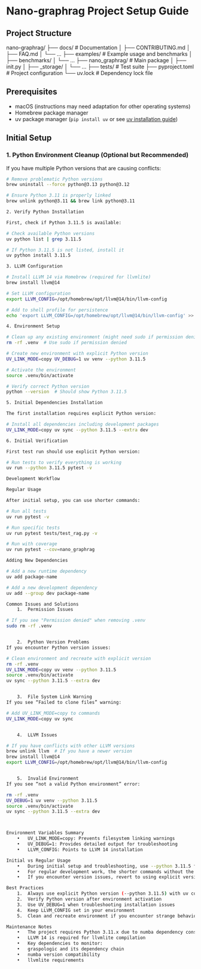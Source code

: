 # Nano-graphrag Project Setup Guide

## Project Structure

nano-graphrag/
├── docs/                      # Documentation
│   ├── CONTRIBUTING.md
│   ├── FAQ.md
│   └── …
├── examples/                  # Example usage and benchmarks
│   ├── benchmarks/
│   └── …
├── nano_graphrag/            # Main package
│   ├── init.py
│   ├── _storage/
│   └── …
├── tests/                    # Test suite
├── pyproject.toml           # Project configuration
└── uv.lock                  # Dependency lock file

## Prerequisites
- macOS (instructions may need adaptation for other operating systems)
- Homebrew package manager
- uv package manager (`pip install uv` or see [uv installation guide](https://docs.astral.sh/uv/getting-started/installation/))

## Initial Setup

### 1. Python Environment Cleanup (Optional but Recommended)
If you have multiple Python versions that are causing conflicts:
```bash
# Remove problematic Python versions
brew uninstall --force python@3.13 python@3.12

# Ensure Python 3.11 is properly linked
brew unlink python@3.11 && brew link python@3.11

2. Verify Python Installation

First, check if Python 3.11.5 is available:

# Check available Python versions
uv python list | grep 3.11.5

# If Python 3.11.5 is not listed, install it
uv python install 3.11.5

3. LLVM Configuration

# Install LLVM 14 via Homebrew (required for llvmlite)
brew install llvm@14

# Set LLVM configuration
export LLVM_CONFIG=/opt/homebrew/opt/llvm@14/bin/llvm-config

# Add to shell profile for persistence
echo 'export LLVM_CONFIG=/opt/homebrew/opt/llvm@14/bin/llvm-config' >> ~/.zshrc

4. Environment Setup

# Clean up any existing environment (might need sudo if permission denied)
rm -rf .venv  # Use sudo if permission denied

# Create new environment with explicit Python version
UV_LINK_MODE=copy UV_DEBUG=1 uv venv --python 3.11.5

# Activate the environment
source .venv/bin/activate

# Verify correct Python version
python --version  # Should show Python 3.11.5

5. Initial Dependencies Installation

The first installation requires explicit Python version:

# Install all dependencies including development packages
UV_LINK_MODE=copy uv sync --python 3.11.5 --extra dev

6. Initial Verification

First test run should use explicit Python version:

# Run tests to verify everything is working
uv run --python 3.11.5 pytest -v

Development Workflow

Regular Usage

After initial setup, you can use shorter commands:

# Run all tests
uv run pytest -v

# Run specific tests
uv run pytest tests/test_rag.py -v

# Run with coverage
uv run pytest --cov=nano_graphrag

Adding New Dependencies

# Add a new runtime dependency
uv add package-name

# Add a new development dependency
uv add --group dev package-name

Common Issues and Solutions
	1.	Permission Issues

# If you see "Permission denied" when removing .venv
sudo rm -rf .venv


	2.	Python Version Problems
If you encounter Python version issues:

# Clean environment and recreate with explicit version
rm -rf .venv
UV_LINK_MODE=copy uv venv --python 3.11.5
source .venv/bin/activate
uv sync --python 3.11.5 --extra dev


	3.	File System Link Warning
If you see “Failed to clone files” warning:

# Add UV_LINK_MODE=copy to commands
UV_LINK_MODE=copy uv sync


	4.	LLVM Issues

# If you have conflicts with other LLVM versions
brew unlink llvm  # If you have a newer version
brew install llvm@14
export LLVM_CONFIG=/opt/homebrew/opt/llvm@14/bin/llvm-config


	5.	Invalid Environment
If you see “not a valid Python environment” error:

rm -rf .venv
UV_DEBUG=1 uv venv --python 3.11.5
source .venv/bin/activate
uv sync --python 3.11.5 --extra dev



Environment Variables Summary
	•	UV_LINK_MODE=copy: Prevents filesystem linking warnings
	•	UV_DEBUG=1: Provides detailed output for troubleshooting
	•	LLVM_CONFIG: Points to LLVM 14 installation

Initial vs Regular Usage
	•	During initial setup and troubleshooting, use --python 3.11.5 flag
	•	For regular development work, the shorter commands without the flag are sufficient
	•	If you encounter version issues, revert to using explicit version flag

Best Practices
	1.	Always use explicit Python version (--python 3.11.5) with uv commands
	2.	Verify Python version after environment activation
	3.	Use UV_DEBUG=1 when troubleshooting installation issues
	4.	Keep LLVM_CONFIG set in your environment
	5.	Clean and recreate environment if you encounter strange behavior

Maintenance Notes
	•	The project requires Python 3.11.x due to numba dependency constraints
	•	LLVM 14 is required for llvmlite compilation
	•	Key dependencies to monitor:
	•	graspologic and its dependency chain
	•	numba version compatibility
	•	llvmlite requirements

